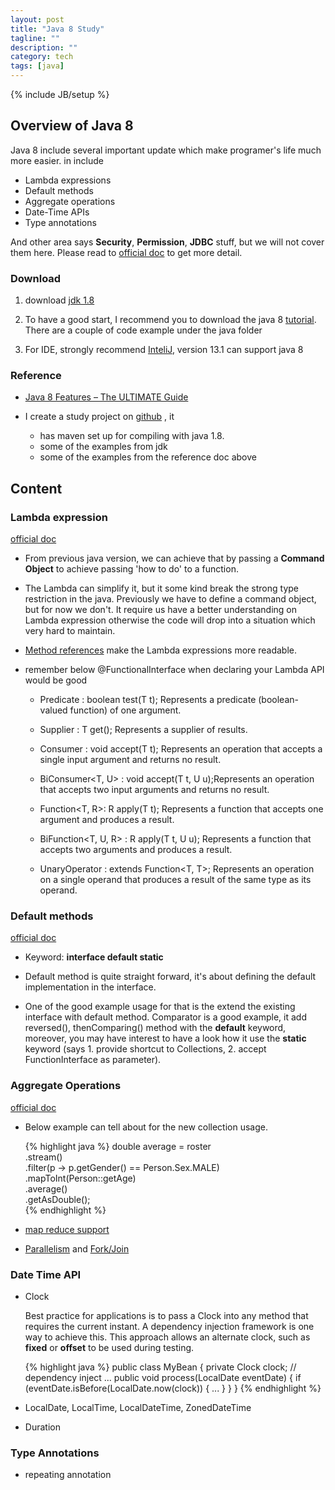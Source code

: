 ```yaml
---
layout: post
title: "Java 8 Study"
tagline: ""
description: ""
category: tech
tags: [java]
---
```

{% include JB/setup %}

## Overview of Java 8


Java 8 include several important update which make programer's life much more easier. in include

* Lambda expressions 
* Default methods 
* Aggregate operations 
* Date-Time APIs
* Type annotations 

And other area says **Security**, **Permission**, **JDBC** stuff, but we will not cover them here. Please read to [official doc](http://docs.oracle.com/javase/tutorial/index.html) to get more detail.

### Download

1. download [jdk 1.8](http://www.oracle.com/technetwork/java/javase/downloads/index.html) 

2. To have a good start, I recommend you to download the java 8 [tutorial](http://www.oracle.com/technetwork/java/javase/java-tutorial-downloads-2005894.html). There are a couple of code example under the java folder

3. For IDE, strongly recommend [InteliJ](http://www.jetbrains.com/idea/), version 13.1 can support java 8

### Reference


* [Java 8 Features – The ULTIMATE Guide](http://www.javacodegeeks.com/2014/05/java-8-features-tutorial.html)

* I create a study project on [github](https://github.com/jaylu/java8study) , it 
	* has maven set up for compiling with java 1.8. 
	* some of the examples from jdk
	* some of the examples from the reference doc above


## Content

### Lambda expression

[official doc](http://docs.oracle.com/javase/tutorial/java/javaOO/lambdaexpressions.html)

* From previous java version, we can achieve that by passing a **Command Object** to achieve passing 'how to do' to a function. 

* The Lambda can simplify it, but it some kind break the strong type restriction in the java. Previously we have to define a command object, but for now we don't. It require us have a better understanding on Lambda expression otherwise the code will drop into a situation which very hard to maintain. 

* [Method references](http://docs.oracle.com/javase/tutorial/java/javaOO/methodreferences.html) make the Lambda expressions more readable.

* remember below @FunctionalInterface when declaring your Lambda API would be good
	
	* Predicate<T> : boolean test(T t); Represents a predicate (boolean-valued function) of one argument.
	
	* Supplier<T> : T get(); Represents a supplier of results.
	
	* Consumer<T> : void accept(T t); Represents an operation that accepts a single input argument and returns no result.
	
	* BiConsumer<T, U> : void accept(T t, U u);Represents an operation that accepts two input arguments and returns no result.

	* Function<T, R>: R apply(T t); Represents a function that accepts one argument and produces a result.
	
	* BiFunction<T, U, R> : R apply(T t, U u); Represents a function that accepts two arguments and produces a result.
	
	* UnaryOperator<T> : extends Function<T, T>; Represents an operation on a single operand that produces a result of the same type as its operand.
	


### Default methods

[official doc](http://docs.oracle.com/javase/tutorial/java/IandI/defaultmethods.html)

* Keyword: **interface default static**

* Default method is quite straight forward, it's about defining the default implementation in the interface.

* One of the good example usage for that is the extend the existing interface with default method. Comparator is a good example, it add reversed(), thenComparing() method with the **default** keyword, moreover, you may have interest to have a look how it use the **static** keyword (says 1. provide shortcut to Collections, 2. accept FunctionInterface as parameter). 

### Aggregate Operations

[official doc](http://docs.oracle.com/javase/tutorial/collections/streams/index.html)

* Below example can tell about for the new collection usage. 

	{% highlight java %}
	double average = roster    
    .stream()    
    .filter(p -> p.getGender() == Person.Sex.MALE)    
    .mapToInt(Person::getAge)    
    .average()    
    .getAsDouble();  
    {% endhighlight %}  

  
    
* [map reduce support](http://docs.oracle.com/javase/tutorial/collections/streams/reduction.html)

* [Parallelism](http://docs.oracle.com/javase/tutorial/collections/streams/parallelism.html) and [Fork/Join](http://docs.oracle.com/javase/tutorial/essential/concurrency/forkjoin.html)


### Date Time API

* Clock
	
	Best practice for applications is to pass a Clock into any method that requires the current instant. A dependency injection framework is one way to achieve this. This approach allows an alternate clock, such as **fixed** or **offset** to be used during testing.
	
	{% highlight java %}
    public class MyBean {
      private Clock clock;  // dependency inject
      ...
      public void process(LocalDate eventDate) {
        if (eventDate.isBefore(LocalDate.now(clock)) {
          ...
        }
      }
    }
	{% endhighlight %}  



	
	
* LocalDate, LocalTime, LocalDateTime, ZonedDateTime

* Duration

### Type Annotations

* repeating annotation
